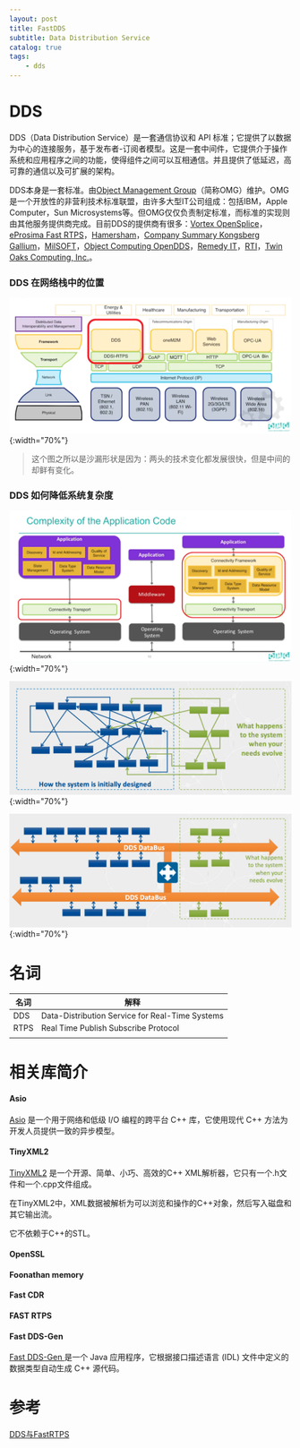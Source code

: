 ```yaml
---
layout: post
title: FastDDS
subtitle: Data Distribution Service
catalog: true
tags:
    - dds
---
```


# DDS

DDS（Data Distribution Service）是一套通信协议和 API 标准；它提供了以数据为中心的连接服务，基于发布者-订阅者模型。这是一套中间件，它提供介于操作系统和应用程序之间的功能，使得组件之间可以互相通信。并且提供了低延迟，高可靠的通信以及可扩展的架构。

DDS本身是一套标准。由[Object Management Group](https://www.omg.org/)（简称OMG）维护。OMG是一个开放性的非营利技术标准联盟，由许多大型IT公司组成：包括IBM，Apple Computer，Sun Microsystems等。但OMG仅仅负责制定标准，而标准的实现则由其他服务提供商完成。目前DDS的提供商有很多：[Vortex OpenSplice](https://www.adlinktech.com/en/vortex-opensplice-data-distribution-service.aspx)，[eProsima Fast RTPS](http://www.eprosima.com/)，[Hamersham](https://hamersham.com/)，[Company Summary Kongsberg Gallium](http://www.kongsberggallium.com/)，[MilSOFT](http://dds.milsoft.com.tr/en/dds-home.php)，[Object Computing OpenDDS](https://objectcomputing.com/products/opendds)，[Remedy IT](http://www.remedy.nl/)，[RTI](http://www.rti.com/)，[Twin Oaks Computing, Inc.](http://www.twinoakscomputing.com/)。

### DDS 在网络栈中的位置

![](../img/posts/dds/dds_hierarchy.png){:width="70%"}

> 这个图之所以是沙漏形状是因为：两头的技术变化都发展很快，但是中间的却鲜有变化。

### DDS 如何降低系统复杂度

![](../img/posts/dds/complex.png){:width="70%"}

![](../img/posts/dds/traditioan.png){:width="70%"}

![](/img/posts/dds/dds_arch.png){:width="70%"}

# 名词

| 名词 | 解释                                            |
| ---- | ----------------------------------------------- |
| DDS  | Data-Distribution Service for Real-Time Systems |
| RTPS | Real Time Publish Subscribe Protocol            |
|      |                                                 |



# 相关库简介

#### Asio

[Asio](http://think-async.com/Asio/) 是一个用于网络和低级 I/O 编程的跨平台 C++ 库，它使用现代 C++ 方法为开发人员提供一致的异步模型。

#### TinyXML2

[TinyXML2](https://github.com/leethomason/tinyxml2) 是一个开源、简单、小巧、高效的C++ XML解析器，它只有一个.h文件和一个.cpp文件组成。

在TinyXML2中，XML数据被解析为可以浏览和操作的C++对象，然后写入磁盘和其它输出流。

它不依赖于C++的STL。

#### OpenSSL



#### Foonathan memory

#### Fast CDR



#### FAST RTPS

#### Fast DDS-Gen

[Fast DDS-Gen ](https://fast-dds.docs.eprosima.com/en/latest/fastddsgen/introduction/introduction.html) 是一个 Java 应用程序，它根据接口描述语言 (IDL) 文件中定义的数据类型自动生成 C++ 源代码。





# 参考

[DDS与FastRTPS](https://paul.pub/dds-and-fastrtps/)

